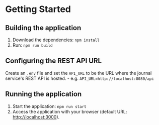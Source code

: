 # Getting Started

## Building the application

1. Download the dependencies: `npm install`
2. Run: `npm run build`

## Configuring the REST API URL

Create an `.env` file and set the `API_URL` to be the URL where the journal service's REST API is hosted.
    - e.g. `API_URL=http://localhost:8080/api`

## Running the application

1. Start the application: `npm run start`
2. Access the application with your browser (default URL: [http://localhost:3000](http://localhost:3000)).
